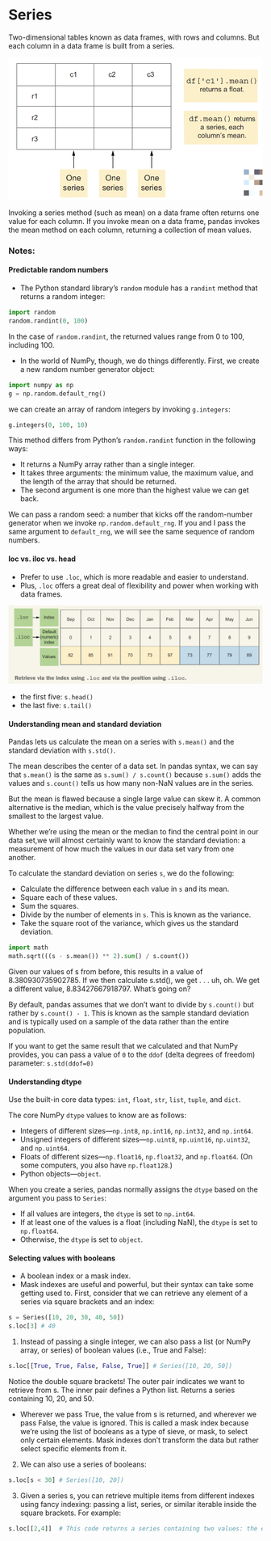 # Series

Two-dimensional tables known as data frames, with rows and columns. But each
column in a data frame is built from a series.

![](./images/01.png)

Invoking a series method (such as mean) on a data frame often returns one value for each column.
If you invoke mean on a data frame, pandas invokes the mean method on each column, returning a collection of mean values.


### Notes:

#### Predictable random numbers
- The Python standard library’s `random` module has a `randint` method that returns a random integer:

```python
import random
random.randint(0, 100)
```
In the case of `random.randint`, the returned values range from 0 to 100, including 100.

- In the world of NumPy, though, we do things differently. First, we create a new random number generator object:

```python
import numpy as np
g = np.random.default_rng()
```
we can create an array of random integers by invoking `g.integers`:

```python
g.integers(0, 100, 10)
```

This method differs from Python’s `random.randint` function in the following ways:
- It returns a NumPy array rather than a single integer.
- It takes three arguments: the minimum value, the maximum value, and the
length of the array that should be returned.
- The second argument is one more than the highest value we can get back.

We can pass a random seed: a number that kicks off the random-number generator when we invoke `np.random.default_rng`. If you and I pass the same argument to `default_rng`, we will see the same sequence of random numbers.

#### loc vs. iloc vs. head

- Prefer to use `.loc`, which is more readable and easier to understand.
- Plus, `.loc` offers a great deal of flexibility and power when working with data
frames.

![](./images/02.png)

- the first five: `s.head()`
- the last five: `s.tail()`

#### Understanding mean and standard deviation
Pandas lets us calculate the mean on a series with `s.mean()` and the standard deviation with `s.std()`.

The mean describes the center of a data set. In pandas syntax, we can say that `s.mean()` is the same as `s.sum() / s.count()` because `s.sum()` adds the values and `s.count()` tells us how many non-NaN values are in the series.

But the mean is flawed because a single large value can skew it. A common alternative is the median, which is the value precisely halfway from the smallest to the largest value.

Whether we’re using the mean or the median to find the central point in our data set,we will almost certainly want to know the standard deviation: a measurement of how much the values in our data set vary from one another.

To calculate the standard deviation on series `s`, we do the following:
- Calculate the difference between each value in `s` and its mean.
- Square each of these values.
- Sum the squares.
- Divide by the number of elements in `s`. This is known as the variance.
- Take the square root of the variance, which gives us the standard deviation.

```python
import math
math.sqrt(((s - s.mean()) ** 2).sum() / s.count())
```

Given our values of s from before, this results in a value of 8.380930735902785. If we then calculate s.std(), we get . . . uh, oh. We get a different value, 8.83427667918797. What’s going on?

By default, pandas assumes that we don’t want to divide by `s.count()` but rather by `s.count() - 1`. This is known as the sample standard deviation and is typically used on a sample of the data rather than the entire population.

If you want to get the same result that we calculated and that NumPy provides, you can pass a value of `0` to the `ddof` (delta degrees of freedom) parameter: `s.std(ddof=0)`


#### Understanding dtype
Use the built-in core data types: `int`, `float`, `str`, `list`, `tuple`, and `dict`.

The core NumPy `dtype` values to know are as follows:
- Integers of different sizes—`np.int8`, `np.int16`, `np.int32`, and `np.int64`.
- Unsigned integers of different sizes—`np.uint8`, `np.uint16`, `np.uint32`, and `np.uint64`.
- Floats of different sizes—`np.float16`, `np.float32`, and `np.float64`. (On some computers, you also have `np.float128`.)
- Python objects—`object`.

When you create a series, pandas normally assigns the `dtype` based on the argument you pass to `Series`:
- If all values are integers, the `dtype` is set to `np.int64`.
- If at least one of the values is a float (including NaN), the `dtype` is set to `np.float64`.
- Otherwise, the `dtype` is set to `object`.


#### Selecting values with booleans

- A boolean index or a mask index.
- Mask indexes are useful and powerful, but their syntax can take some getting used
to. First, consider that we can retrieve any element of a series via square brackets
and an index:

```python
s = Series([10, 20, 30, 40, 50])
s.loc[3] # 40
```

1. Instead of passing a single integer, we can also pass a list (or NumPy array, or series) of boolean values (i.e., True and False):

```python
s.loc[[True, True, False, False, True]] # Series([10, 20, 50])
```

Notice the double square brackets! The outer pair indicates we want to retrieve from s. The inner pair defines a Python list. Returns a series containing 10, 20, and 50.

- Wherever we pass True, the value from s is returned, and wherever we pass False, the value is ignored. This is called a mask index because we’re using the list of booleans as a type of sieve, or mask, to select only certain elements. Mask indexes don’t transform the data but rather select specific elements from it.

2. We can also use a series of booleans:

```python
s.loc[s < 30] # Series([10, 20])
```

3. Given a series s, you can retrieve multiple items from different indexes using fancy indexing: passing a list, series, or similar iterable inside the square brackets.
For example:

```python
s.loc[[2,4]]  # This code returns a series containing two values: the elements at s.loc[2] and s.loc[4].
```




